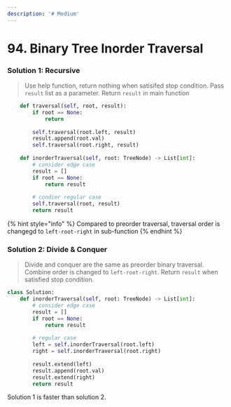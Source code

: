 ```yaml
---
description: '# Medium'
---
```


# 94. Binary Tree Inorder Traversal

### Solution 1: Recursive

> Use help function, return nothing when satisifed stop condition. Pass `result` list as a parameter. Return `result` in main function

```python
    def traversal(self, root, result):
        if root == None:
            return
        
        self.traversal(root.left, result)
        result.append(root.val)
        self.traversal(root.right, result)
        
    def inorderTraversal(self, root: TreeNode) -> List[int]:
        # consider edge case
        result = []
        if root == None:
            return result
        
        # condier regular case
        self.traversal(root, result)
        return result
```

{% hint style="info" %}
Compared to preorder traversal, traversal order is changegd to `left-root-right` in sub-function
{% endhint %}

### Solution 2: Divide & Conquer

> Divide and conquer are the same as preorder binary traversal. Combine order is changed to `left-root-right`. Return `result` when satisfied stop condition.

```python
class Solution:
    def inorderTraversal(self, root: TreeNode) -> List[int]:
        # consider edge case
        result = []
        if root == None:
            return result
        
        # regular case
        left = self.inorderTraversal(root.left)
        right = self.inorderTraversal(root.right)
        
        result.extend(left)
        result.append(root.val)
        result.extend(right)
        return result
```

Solution 1 is faster than solution 2.

